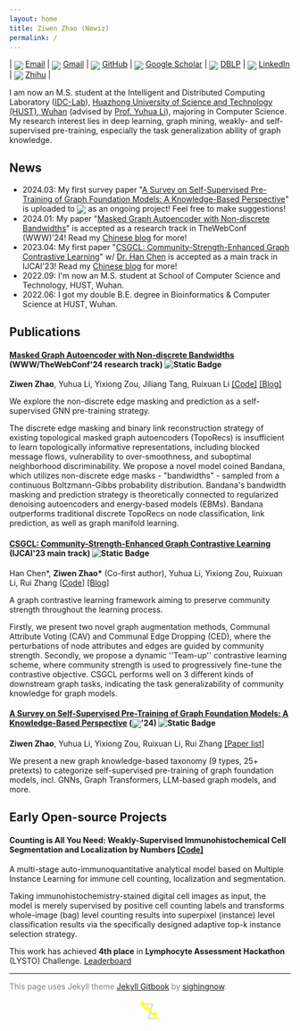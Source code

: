 ```yaml
---
layout: home
title: Ziwen Zhao (Newiz)
permalink: /
---
```


\| <img align="center" height="17" src="https://imaginethatcreative.net/blog/wp-content/uploads/2023/06/2250206.png"> [Email](mailto:zwzhao@hust.edu.cn) \| 
<img align="center" height="14" src="https://upload.wikimedia.org/wikipedia/commons/7/7e/Gmail_icon_%282020%29.svg"> [Gmail](mailto:newiz1825@gmail.com) \|
<img align="center" height="18" src="https://github.githubassets.com/assets/apple-touch-icon-144x144-b882e354c005.png"> [GitHub](https://github.com/Newiz430) \|
<img align="center" height="18" src="https://scholar.google.com/favicon.ico"> [Google Scholar](https://scholar.google.com/citations?user=Um4uQawAAAAJ) \|
<img align="center" height="18" src="https://dblp.org/img/favicon.ico"> [DBLP](https://dblp.org/pid/194/6903.html) \|
<img align="center" height="18" src="https://static.licdn.com/aero-v1/sc/h/3loy7tajf3n0cho89wgg0fjre"> [LinkedIn](https://www.linkedin.com/in/ziwen-zhao-2454b2301) \|
<img align="center" height="16" src="https://static.zhihu.com/heifetz/favicon.ico"> [Zhihu](https://www.zhihu.com/people/just-now-18) \|

I am now an M.S. student at the Intelligent and Distributed Computing Laboratory ([IDC-Lab](https://idc.hust.edu.cn/)), [Huazhong University of Science and Technology (HUST), Wuhan](https://cs.hust.edu.cn) (advised by [Prof. Yuhua Li](http://english.cs.hust.edu.cn/info/1701/1581.htm)), majoring in Computer Science. My research interest lies in deep learning, graph mining, weakly- and self-supervised pre-training, especially the task generalization ability of graph knowledge.

## News

* 2024.03: My first survey paper "[A Survey on Self-Supervised Pre-Training of Graph Foundation Models: A Knowledge-Based Perspective](https://arxiv.org/abs/2403.16137)" is uploaded to <img align="center" height="18" src="https://arxiv.org/static/browse/0.3.4/images/arxiv-logo-one-color-white.svg"> as an ongoing project! Feel free to make suggestions!
* 2024.01: My paper "[Masked Graph Autoencoder with Non-discrete Bandwidths](https://arxiv.org/abs/2402.03814)" is accepted as a research track in TheWebConf (WWW)'24! Read my [Chinese blog](https://zhuanlan.zhihu.com/p/681841195) for more!
* 2023.04: My first paper "[CSGCL: Community-Strength-Enhanced Graph Contrastive Learning](https://arxiv.org/abs/2305.04658)" w/ [Dr. Han Chen](https://github.com/HanChen-HUST) is accepted as a main track in IJCAI'23! Read my [Chinese blog](https://zhuanlan.zhihu.com/p/628116694) for more!
* 2022.09: I'm now an M.S. student at School of Computer Science and Technology, HUST, Wuhan.
* 2022.06: I got my double B.E. degree in Bioinformatics & Computer Science at HUST, Wuhan.

## Publications

#### [Masked Graph Autoencoder with Non-discrete Bandwidths](https://arxiv.org/abs/2402.03814) (WWW/TheWebConf'24 research track) ![Static Badge](https://img.shields.io/badge/CCF--A-blue)
**Ziwen Zhao**, Yuhua Li, Yixiong Zou, Jiliang Tang, Ruixuan Li  [[Code]](https://github.com/Newiz430/Bandana) [[Blog]](https://zhuanlan.zhihu.com/p/681841195)

We explore the non-discrete edge masking and prediction as a self-supervised GNN pre-training strategy. 

The discrete edge masking and binary link reconstruction strategy of existing topological masked graph autoencoders (TopoRecs) is insufficient to learn topologically informative representations, including blocked message flows, vulnerability to over-smoothness, and suboptimal neighborhood discriminability. We propose a novel model coined Bandana, which utilizes non-discrete edge masks - "bandwidths" - sampled from a continuous Boltzmann-Gibbs probability distribution. Bandana's bandwidth masking and prediction strategy is theoretically connected to regularized denoising autoencoders and energy-based models (EBMs). Bandana outperforms traditional discrete TopoRecs on node classification, link prediction, as well as graph manifold learning.

#### [CSGCL: Community-Strength-Enhanced Graph Contrastive Learning](https://arxiv.org/abs/2305.04658) (IJCAI'23 main track) ![Static Badge](https://img.shields.io/badge/CCF--A-blue)
Han Chen\*, **Ziwen Zhao\*** (Co-first author), Yuhua Li, Yixiong Zou, Ruixuan Li, Rui Zhang  [[Code]](https://github.com/HanChen-HUST/CSGCL) [[Blog]](https://zhuanlan.zhihu.com/p/628116694)

A graph contrastive learning framework aiming to preserve community strength throughout the learning process. 

Firstly, we present two novel graph augmentation methods, Communal Attribute Voting (CAV) and Communal Edge Dropping (CED), where the perturbations of node attributes and edges are guided by community strength. Secondly, we propose a dynamic ''Team-up'' contrastive learning scheme, where community strength is used to progressively fine-tune the contrastive objective. CSGCL performs well on 3 different kinds of downstream graph tasks, indicating the task generalizability of community knowledge for graph models.

#### [A Survey on Self-Supervised Pre-Training of Graph Foundation Models: A Knowledge-Based Perspective](https://arxiv.org/abs/2403.16137) (<img align="center" height="18" src="https://arxiv.org/static/browse/0.3.4/images/arxiv-logo-one-color-white.svg">'24) ![Static Badge](https://img.shields.io/badge/survey-yellow)
**Ziwen Zhao**, Yuhua Li, Yixiong Zou, Ruixuan Li, Rui Zhang  [[Paper list]](https://github.com/Newiz430/Pretext)

We present a new graph knowledge-based taxonomy (9 types, 25+ pretexts) to categorize self-supervised pre-training of graph foundation models, incl. GNNs, Graph Transformers, LLM-based graph models, and more.

## Early Open-source Projects

#### Counting is All You Need: Weakly-Supervised Immunohistochemical Cell Segmentation and Localization by Numbers [[Code]](https://github.com/Newiz430/CellSegmentation)

A multi-stage auto-immunoquantitative analytical model based on Multiple Instance Learning for immune cell counting, localization and segmentation. 

Taking immunohistochemistry-stained digital cell images as input, the model is merely supervised by positive cell counting labels and transforms whole-image (bag) level counting results into superpixel (instance) level classification results via the specifically designed adaptive top-k instance selection strategy.

This work has achieved **4th place** in **Lymphocyte Assessment Hackathon** (LYSTO) Challenge. [Leaderboard](https://lysto.grand-challenge.org/evaluation/challenge/leaderboard/)


---

<font color=grey>
This page uses Jekyll theme <a href='http://jekyllthemes.org/themes/gitbook/'>Jekyll Gitbook</a> by <a href='https://github.com/sighingnow'>sighingnow</a>.
</font>

<br/>
<br/>

<div align=center>
<img src="assets/figure/logo.png" style="zoom:10%;" />
</div>
